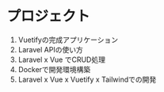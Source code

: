 # プロジェクト
1. Vuetifyの完成アプリケーション
2. Laravel APIの使い方
3. Laravel x Vue でCRUD処理
4. Dockerで開発環境構築
5. Laravel x Vue x Vuetify x Tailwindでの開発